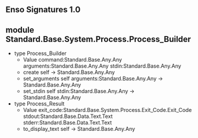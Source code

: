 ## Enso Signatures 1.0
## module Standard.Base.System.Process.Process_Builder
- type Process_Builder
    - Value command:Standard.Base.Any.Any arguments:Standard.Base.Any.Any stdin:Standard.Base.Any.Any
    - create self -> Standard.Base.Any.Any
    - set_arguments self arguments:Standard.Base.Any.Any -> Standard.Base.Any.Any
    - set_stdin self stdin:Standard.Base.Any.Any -> Standard.Base.Any.Any
- type Process_Result
    - Value exit_code:Standard.Base.System.Process.Exit_Code.Exit_Code stdout:Standard.Base.Data.Text.Text stderr:Standard.Base.Data.Text.Text
    - to_display_text self -> Standard.Base.Any.Any
